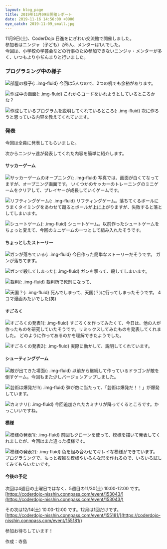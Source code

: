 ```yaml
---
layout: blog_page
title: 2019年11月09日開催レポート
date: 2019-11-16 14:56:00 +0900
eye_catch: 2019-11-09_small.jpg
---
```

11月9日(土)、CoderDojo 日進をにぎわい交流館で開催しました。<br/>
参加者はニンジャ（子ども）が5人、メンターは1人でした。<br/>
今回は、小学校の学芸会などの行事のため参加できないニンジャ・メンターが多く、いつもより小ぢんまりと行いました。

### プログラミング中の様子

![部屋の様子](/assets/img/2019-11-09_0-1.jpg){: .img-fluid}
今回は5人なので、2つの机でも余裕があります。

![作成中の画面](/assets/img/2019-11-09_0-2.jpg){: .img-fluid}
これからコードをいれようとしているところかな？

![作成しているプログラムを説明してくれているところ](/assets/img/2019-11-09_0-3.jpg){: .img-fluid}
次に作ろうと思っている内容を教えてくれています。

### 発表

今回は全員に発表してもらいました。

次からニンジャ達が発表してくれた内容を簡単に紹介します。

#### サッカーゲーム

![サッカーゲームのオープニング](/assets/img/2019-11-09_1-1.jpg){: .img-fluid}
写真では、画面が白くてなってますが、オープニング画面です。
いくつかのサッカーのトレーニングのミニゲームをクリアして、プレイヤーが成長していくゲームです。

![リフティングゲーム](/assets/img/2019-11-09_1-2.jpg){: .img-fluid}
リフティングゲーム。落ちてくるボールにうまくタイミングをあわせて蹴るとボールが上に上がりますが、失敗すると落としてしまいます。

![シュートゲーム](/assets/img/2019-11-09_1-3.jpg){: .img-fluid}
シュートゲーム。以前作ったシュートゲームをちょっと変えて、今回のミニゲームの一つとして組み入れたそうです。

#### ちょっとしたストーリー

![ガンが落ちている](/assets/img/2019-11-09_2-1.jpg){: .img-fluid}
今日作った簡単なストーリーだそうです。
ガンが落ちてます。

![ガンで殺してしまった](/assets/img/2019-11-09_2-2.jpg){: .img-fluid}
ガンを撃って、殺してしまいます。

![裁判](/assets/img/2019-11-09_2-3.jpg){: .img-fluid}
裁判所で死刑になって、

![天国？](/assets/img/2019-11-09_2-4.jpg){: .img-fluid}
死んでしまって、天国(？)に行ってしまったそうです。
4コマ漫画みたいでした(笑)

#### すごろく

![すごろくの発表1](/assets/img/2019-11-09_3-1.jpg){: .img-fluid}
すごろくを作ってみたくて、今日は、他の人が作ったものを研究していたそうです。リミックスしてみたものを発表してくれました。
どのように作ってあるのかを理解できたようでした。

![すごろくの発表2](/assets/img/2019-11-09_3-2.jpg){: .img-fluid}
実際に動かして、説明してくれています。


#### シューティングゲーム

![敵が出てきた場面](/assets/img/2019-11-09_4-1.jpg){: .img-fluid}
以前から継続して作っているドラゴンが敵を倒すゲーム。今回もまた少しバージョンアップしました。

![芸術は爆発だ!!](/assets/img/2019-11-09_4-2.jpg){: .img-fluid}
弾が敵に当たって、「芸術は爆発だ！！」が爆発しています。

![カミナリ](/assets/img/2019-11-09_4-3.jpg){: .img-fluid}
今回追加されたカミナリが降ってくるところです。かっこいいですね。


#### 模様

![模様の発表1](/assets/img/2019-11-09_5-1.jpg){: .img-fluid}
前回もクローンを使って、模様を描いて発表してくれましたが、今回はまた違った模様です。

![模様の発表2](/assets/img/2019-11-09_5-2.jpg){: .img-fluid}
色を組み合わせてキレイな模様ができています。
プログラミングで、もっと複雑な模様やいろんな形を作れるので、いろいろ試してみてもらいたいです。

#### 今後の予定

次回は4週目の土曜日ではなく、5週目の11/30(土) 10:00-12:00 です。<br />
[https://coderdojo-nisshin.connpass.com/event/153043/](https://coderdojo-nisshin.connpass.com/event/153043/)<br />

その次は12/14(土) 10:00-12:00 です。12月は1回だけです。<br />
[https://coderdojo-nisshin.connpass.com/event/155181/](https://coderdojo-nisshin.connpass.com/event/155181/)<br />

参加お待ちしています！

作成：寺島
